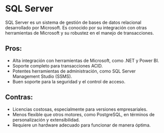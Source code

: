 # SQL Server

SQL Server es un sistema de gestión de bases de datos relacional desarrollado por Microsoft. Es conocido por su integración con otras herramientas de Microsoft y su robustez en el manejo de transacciones.

## Pros:
- Alta integración con herramientas de Microsoft, como .NET y Power BI.
- Soporte completo para transacciones ACID.
- Potentes herramientas de administración, como SQL Server Management Studio (SSMS).
- Buen soporte para la seguridad y el control de acceso.

## Contras:
- Licencias costosas, especialmente para versiones empresariales.
- Menos flexible que otros motores, como PostgreSQL, en términos de personalización y extensibilidad.
- Requiere un hardware adecuado para funcionar de manera óptima.
